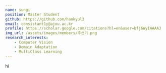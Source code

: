 ```yaml
---
name: sungi
position: Master Student
github: https://github.com/hankyul2
email: consistant1y@ajou.ac.kr
profile: https://scholar.google.com/citations?hl=en&user=bfj6WyIAAAAJ
img_url: /assets/images/members/주선기.png
research_interests:
    - Computer Vision
    - Domain Adaptation
    - MultiClass Learning
---
```

hi